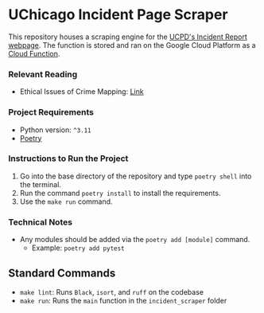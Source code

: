 # UChicago Incident Page Scraper
This repository houses a scraping engine for the [UCPD's Incident Report webpage](https://incidentreports.uchicago.edu/). The function is stored and ran on the Google Cloud Platform as a [Cloud Function](https://cloud.google.com/functions).

### Relevant Reading
- Ethical Issues of Crime Mapping: [Link](https://storymaps.arcgis.com/stories/9b71d1fba77641a0ad35b07b23aae66b?utm_source=pocket_saves)

### Project Requirements
- Python version: `^3.11`
- [Poetry](https://python-poetry.org/)

### Instructions to Run the Project
1. Go into the base directory of the repository and type `poetry shell` into the terminal.
2. Run the command `poetry install` to install the requirements.
3. Use the `make run` command.

### Technical Notes
- Any modules should be added via the `poetry add [module]` command.
  - Example: `poetry add pytest`

## Standard Commands
- `make lint`: Runs `Black`, `isort`, and `ruff` on the codebase
- `make run`: Runs the `main` function in the `incident_scraper` folder
